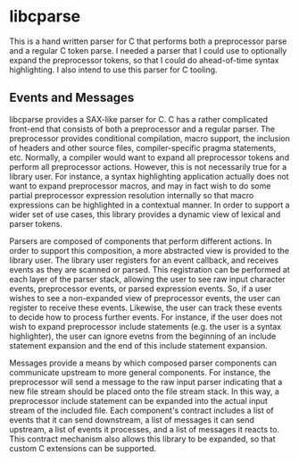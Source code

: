 libcparse
=========

This is a hand written parser for C that performs both a preprocessor parse and
a regular C token parse. I needed a parser that I could use to optionally expand
the preprocessor tokens, so that I could do ahead-of-time syntax highlighting.
I also intend to use this parser for C tooling.

Events and Messages
-------------------

libcparse provides a SAX-like parser for C. C has a rather complicated front-end
that consists of both a preprocessor and a regular parser. The preprocessor
provides conditional compilation, macro support, the inclusion of headers and
other source files, compiler-specific pragma statements, etc. Normally, a
compiler would want to expand all preprocessor tokens and perform all
preprocessor actions. However, this is not necessarily true for a library user.
For instance, a syntax highlighting application actually does not want to expand
preprocessor macros, and may in fact wish to do some partial preprocessor
expression resolution internally so that macro expressions can be highlighted in
a contextual manner. In order to support a wider set of use cases, this library
provides a dynamic view of lexical and parser tokens.

Parsers are composed of components that perform different actions. In order to
support this composition, a more abstracted view is provided to the library
user. The library user registers for an event callback, and receives events as
they are scanned or parsed. This registration can be performed at each layer of
the parser stack, allowing the user to see raw input character events,
preprocessor events, or parsed expression events. So, if a user wishes to see a
non-expanded view of preprocessor events, the user can register to receive these
events. Likewise, the user can track these events to decide how to process
further events. For instance, if the user does not wish to expand preprocessor
include statements (e.g. the user is a syntax highlighter), the user can ignore
evetns from the beginning of an include statement expansion and the end of this
include statement expansion.

Messages provide a means by which composed parser components can communicate
upstream to more general components. For instance, the preprocessor will send a
message to the raw input parser indicating that a new file stream should be
placed onto the file stream stack. In this way, a preprocessor include statement
can be expanded into the actual input stream of the included file. Each
component's contract includes a list of events that it can send downstream, a
list of messages it can send upstream, a list of events it processes, and a list
of messages it reacts to. This contract mechanism also allows this library to be
expanded, so that custom C extensions can be supported.
